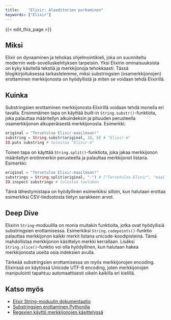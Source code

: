 ```yaml
---
title:    "Elixir: Alaeditorien purkaminen"
keywords: ["Elixir"]
---
```


{{< edit_this_page >}}

## Miksi

Elixir on dynaaminen ja tehokas ohjelmointikieli, joka on suunniteltu modernin web-sovelluskehityksen tarpeisiin. Yksi Elixirin ominaisuuksista on kyky käsitellä tekstiä ja merkkijonoja tehokkaasti. Tässä blogikirjoituksessa tarkastelemme, miksi substringsien (osamerkkijonojen) erottaminen merkkijonosta on hyödyllistä ja miten se voidaan tehdä Elixirillä.

## Kuinka

Substringsien erottaminen merkkijonosta Elixirillä voidaan tehdä monella eri tavalla. Ensimmäinen tapa on käyttää built-in `String.substr()`-funktiota, joka palauttaa määritellyn alkuindeksin ja pituuden perusteella osamerkkijonon alkuperäisestä merkkijonosta. Esimerkki:

```Elixir
original = "Tervetuloa Elixir-maailmaan!"
substring = String.substr(original, 10, 8) # "Elixir-m"
IO.puts substring # tulostaa "Elixir-m"
```

Toinen tapa on käyttää `String.split()`-funktiota, joka jakaa merkkijonon määritellyn erotinmerkin perusteella ja palauttaa merkkijonot listana. Esimerkki:

```Elixir
original = "Tervetuloa Elixir-maailmaan!"
substrings = String.split(original, "-") # ["Tervetuloa Elixir", "maailmaan!"]
IO.inspect substrings # tulostaa taulukon
```

Tämä lähestymistapa on hyödyllinen esimerkiksi silloin, kun halutaan erottaa esimerkiksi CSV-tiedostosta tietyn sarakkeen arvot.

## Deep Dive

Elixirin `String`-moduulilla on monia muitakin funktioita, jotka ovat hyödyllisiä substringsien erottamisessa. Esimerkiksi `String.codepoints()`-funktio palauttaa merkkijonon kaikki merkit listana unicode-koodipisteinä. Tämä mahdollistaa merkkijonon käsittelyn merkki kerrallaan. Lisäksi `String.slice()`-funktio voi olla hyödyllinen, kun halutaan hakea merkkijonosta useita osia indeksien avulla.

Tärkeää substringsien erottamisessa on myös merkkijonojen encoding. Elixirissä on käytössä Unicode UTF-8 encoding, joten merkkijonojen manipulointi tapahtuu automaattisesti oikein kaikilla eri kielillä.

## Katso myös

- [Elixir String-moduulin dokumentaatio](https://hexdocs.pm/elixir/String.html)
- [Substringsien erottaminen Pythonilla](https://realpython.com/python-strings/#slicing-strings)
- [Regexien käyttö merkkijonojen käsittelyssä](https://hexdocs.pm/elixir/Regex.html)